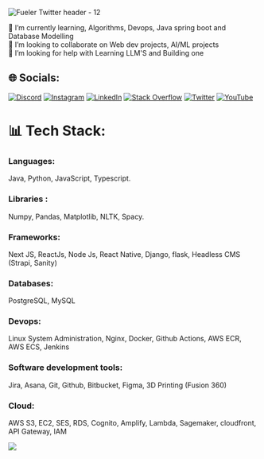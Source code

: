 ![Fueler Twitter header - 12](https://github.com/user-attachments/assets/9ab42aa4-3e7d-43dc-9778-6049e7762c8a)

🔭 I’m currently learning, Algorithms, Devops, Java spring boot and Database Modelling<br>👯 I’m looking to collaborate on Web dev projects, AI/ML projects<br>🤝 I’m looking for help with Learning LLM'S and Building one


## 🌐 Socials:
[![Discord](https://img.shields.io/badge/Discord-%237289DA.svg?logo=discord&logoColor=white)](https://discord.gg/kartik#5117) [![Instagram](https://img.shields.io/badge/Instagram-%23E4405F.svg?logo=Instagram&logoColor=white)](https://instagram.com/thisiskartik._) [![LinkedIn](https://img.shields.io/badge/LinkedIn-%230077B5.svg?logo=linkedin&logoColor=white)](https://in.linkedin.com/in/thisiskartik) [![Stack Overflow](https://img.shields.io/badge/-Stackoverflow-FE7A16?logo=stack-overflow&logoColor=white)](https://stackoverflow.com/users/14535837) [![Twitter](https://img.shields.io/badge/Twitter-%231DA1F2.svg?logo=Twitter&logoColor=white)](https://twitter.com/thisiskartik_) [![YouTube](https://img.shields.io/badge/YouTube-%23FF0000.svg?logo=YouTube&logoColor=white)](https://youtube.com/@programityourway) 

# 📊 Tech Stack:
 ### Languages: 
 Java, Python, JavaScript, Typescript.
### Libraries : 
 Numpy, Pandas, Matplotlib, NLTK, Spacy.
### Frameworks: 
 Next JS, ReactJs, Node Js, React Native, Django, flask, Headless CMS (Strapi, Sanity)
### Databases: 
 PostgreSQL, MySQL
### Devops: 
 Linux System Administration, Nginx, Docker, Github Actions, AWS ECR, AWS ECS, Jenkins
### Software development tools: 
 Jira, Asana, Git, Github, Bitbucket, Figma, 3D Printing (Fusion 360)
### Cloud: 
 AWS S3, EC2, SES, RDS, Cognito, Amplify, Lambda, Sagemaker, cloudfront, API Gateway, IAM

[![](https://visitcount.itsvg.in/api?id=gtgkartik&icon=0&color=0)](https://visitcount.itsvg.in)
